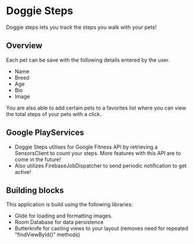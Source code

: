 # Doggie Steps
Doggie steps lets you track the steps you walk with your pets!

## Overview
Each pet can be save with the following details entered by the user.

- Name
- Breed
- Age
- Bio
- Image

You are also able to add certain pets to a favorites list where you can view the total steps of your pets with a click.

## Google PlayServices

- Doggie Steps utilises for Google Fitness API by retrieving a SensorsClient to count your steps.
More features with this API are to come in the future!
- Also utilizes FirebaseJobDispatcher to send periodic notification to get active!

## Building blocks
This application is build using the following libraries:

- Glide for loading and formatting images.
- Room Database for data persistence
- Butterknife for casting views to your layout (removes need for repeated "findViewById()" methods)










